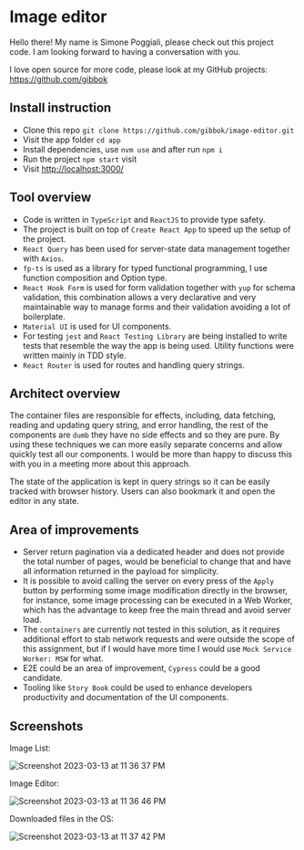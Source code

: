 # Image editor

Hello there! My name is Simone Poggiali, please check out this project code. I am looking forward to having a conversation with you.

I love open source for more code, please look at my GitHub projects: <https://github.com/gibbok>

## Install instruction

- Clone this repo `git clone https://github.com/gibbok/image-editor.git`
- Visit the app folder `cd app`
- Install dependencies, use `nvm use` and after run `npm i`
- Run the project `npm start` visit
- Visit <http://localhost:3000/>

## Tool overview

- Code is written in `TypeScript` and `ReactJS` to provide type safety.
- The project is built on top of `Create React App` to speed up the setup of the project.
- `React Query` has been used for server-state data management together with `Axios`.
- `fp-ts` is used as a library for typed functional programming, I use function composition and Option type.
- `React Hook Form` is used for form validation together with `yup` for schema validation, this combination allows a very declarative and very maintainable way to manage forms and their validation avoiding a lot of boilerplate.
- `Material UI` is used for UI components.
- For testing `jest` and `React Testing Library` are being installed to write tests that resemble the way the app is being used. Utility functions were written mainly in TDD style.
- `React Router` is used for routes and handling query strings.

## Architect overview

The container files are responsible for effects, including, data fetching, reading and updating query string, and error handling, the rest of the components are `dumb` they have no side effects and so they are pure. By using these techniques we can more easily separate concerns and allow quickly test all our components. I would be more than happy to discuss this with you in a meeting more about this approach.

The state of the application is kept in query strings so it can be easily tracked with browser history. Users can also bookmark it and open the editor in any state.

## Area of improvements

- Server return pagination via a dedicated header and does not provide the total number of pages, would be beneficial to change that and have all information returned in the payload for simplicity.
- It is possible to avoid calling the server on every press of the `Apply` button by performing some image modification directly in the browser, for instance, some image processing can be executed in a Web Worker, which has the advantage to keep free the main thread and avoid server load.
- The `containers` are currently not tested in this solution, as it requires additional effort to stab network requests and were outside the scope of this assignment, but if I would have more time I would use `Mock Service Worker: MSW` for what.
- E2E could be an area of improvement, `Cypress` could be a good candidate.
- Tooling like `Story Book` could be used to enhance developers productivity and documentation of the UI components.

## Screenshots

Image List:

![Screenshot 2023-03-13 at 11 36 37 PM](https://user-images.githubusercontent.com/17195702/224848085-4510d4ef-b467-4d6d-bc9a-dd052016fe2d.png)

Image Editor:

![Screenshot 2023-03-13 at 11 36 46 PM](https://user-images.githubusercontent.com/17195702/224848106-a4fa3172-0857-4eed-97e7-cff617aff9c5.png)

Downloaded files in the OS:

![Screenshot 2023-03-13 at 11 37 42 PM](https://user-images.githubusercontent.com/17195702/224848113-65c09758-3288-4bf3-9c62-79b605f6a929.png)
